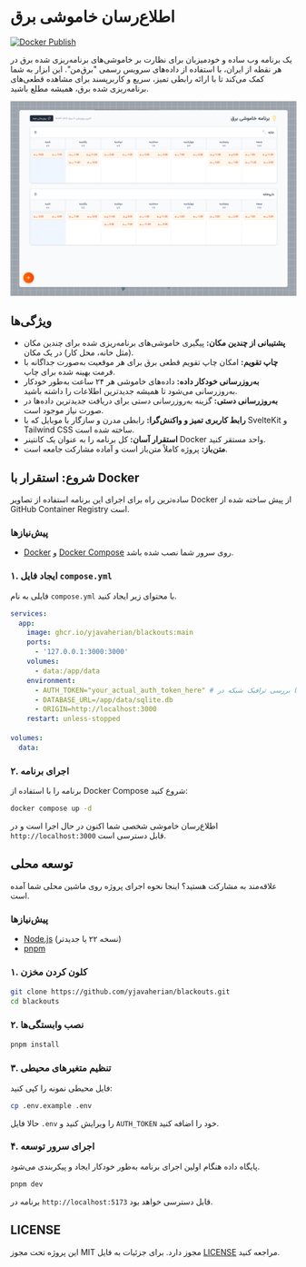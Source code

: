 # اطلاع‌رسان خاموشی برق

[![Docker Publish](https://github.com/yjavaherian/blackouts/actions/workflows/docker-publish.yml/badge.svg)](https://github.com/yjavaherian/blackouts/actions/workflows/docker-publish.yml)

یک برنامه وب ساده و خودمیزبان برای نظارت بر خاموشی‌های برنامه‌ریزی شده برق در هر نقطه از ایران، با استفاده از داده‌های سرویس رسمی "برق‌من". این ابزار به شما کمک می‌کند تا با ارائه رابطی تمیز، سریع و کاربرپسند برای مشاهده قطعی‌های برنامه‌ریزی شده برق، همیشه مطلع باشید.

![Screenshot](screenshot.png)

## ویژگی‌ها

- **پشتیبانی از چندین مکان:** پیگیری خاموشی‌های برنامه‌ریزی شده برای چندین مکان (مثل خانه، محل کار) در یک مکان.
- **چاپ تقویم:** امکان چاپ تقویم قطعی برق برای هر موقعیت به‌صورت جداگانه با فرمت بهینه شده برای چاپ.
- **به‌روزرسانی خودکار داده:** داده‌های خاموشی هر ۲۴ ساعت به‌طور خودکار به‌روزرسانی می‌شود تا همیشه جدیدترین اطلاعات را داشته باشید.
- **به‌روزرسانی دستی:** گزینه به‌روزرسانی دستی برای دریافت جدیدترین داده‌ها در صورت نیاز موجود است.
- **رابط کاربری تمیز و واکنش‌گرا:** رابطی مدرن و سازگار با موبایل که با SvelteKit و Tailwind CSS ساخته شده است.
- **استقرار آسان:** کل برنامه را به عنوان یک کانتینر Docker واحد مستقر کنید.
- **متن‌باز:** پروژه کاملاً متن‌باز است و آماده مشارکت جامعه است.

## شروع: استقرار با Docker

ساده‌ترین راه برای اجرای این برنامه استفاده از تصاویر Docker از پیش ساخته شده از GitHub Container Registry است.

### پیش‌نیازها

- [Docker](https://docs.docker.com/get-docker/) و [Docker Compose](https://docs.docker.com/compose/install/) روی سرور شما نصب شده باشد.

### ۱. ایجاد فایل `compose.yml`

فایلی به نام `compose.yml` با محتوای زیر ایجاد کنید.

```yml
services:
  app:
    image: ghcr.io/yjavaherian/blackouts:main
    ports:
      - '127.0.0.1:3000:3000'
    volumes:
      - data:/app/data
    environment:
      - AUTH_TOKEN="your_actual_auth_token_here" # آن را با بررسی ترافیک شبکه در https://bargheman.com/profile/blackout/my-blackouts دریافت کنید
      - DATABASE_URL=/app/data/sqlite.db
      - ORIGIN=http://localhost:3000
    restart: unless-stopped

volumes:
  data:
```

### ۲. اجرای برنامه

برنامه را با استفاده از Docker Compose شروع کنید:

```bash
docker compose up -d
```

اطلاع‌رسان خاموشی شخصی شما اکنون در حال اجرا است و در `http://localhost:3000` قابل دسترسی است.

## توسعه محلی

علاقه‌مند به مشارکت هستید؟ اینجا نحوه اجرای پروژه روی ماشین محلی شما آمده است.

### پیش‌نیازها

- [Node.js](https://nodejs.org/) (نسخه ۲۲ یا جدیدتر)
- [pnpm](https://pnpm.io/installation)

### ۱. کلون کردن مخزن

```bash
git clone https://github.com/yjavaherian/blackouts.git
cd blackouts
```

### ۲. نصب وابستگی‌ها

```bash
pnpm install
```

### ۳. تنظیم متغیرهای محیطی

فایل محیطی نمونه را کپی کنید:

```bash
cp .env.example .env
```

حالا فایل `.env` را ویرایش کنید و `AUTH_TOKEN` خود را اضافه کنید.

### ۴. اجرای سرور توسعه

پایگاه داده هنگام اولین اجرای برنامه به‌طور خودکار ایجاد و پیکربندی می‌شود.

```bash
pnpm dev
```

برنامه در `http://localhost:5173` قابل دسترسی خواهد بود.

## LICENSE

این پروژه تحت مجوز MIT مجوز دارد. برای جزئیات به فایل [LICENSE](LICENSE) مراجعه کنید.
